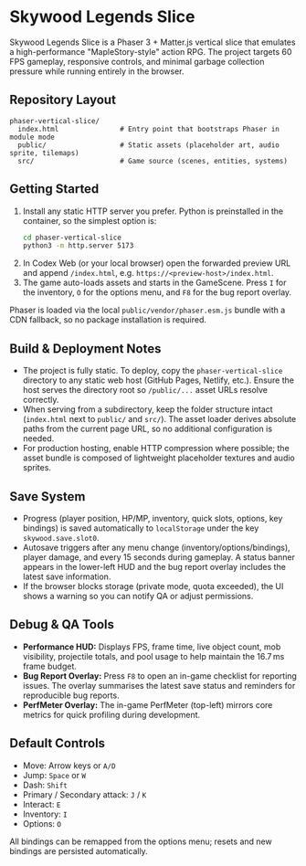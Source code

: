 # Skywood Legends Slice

Skywood Legends Slice is a Phaser 3 + Matter.js vertical slice that emulates a high-performance "MapleStory-style" action RPG. The project targets 60 FPS gameplay, responsive controls, and minimal garbage collection pressure while running entirely in the browser.

## Repository Layout

```
phaser-vertical-slice/
  index.html               # Entry point that bootstraps Phaser in module mode
  public/                  # Static assets (placeholder art, audio sprite, tilemaps)
  src/                     # Game source (scenes, entities, systems)
```

## Getting Started

1. Install any static HTTP server you prefer. Python is preinstalled in the container, so the simplest option is:
   ```bash
   cd phaser-vertical-slice
   python3 -m http.server 5173
   ```
2. In Codex Web (or your local browser) open the forwarded preview URL and append `/index.html`, e.g. `https://<preview-host>/index.html`.
3. The game auto-loads assets and starts in the GameScene. Press `I` for the inventory, `O` for the options menu, and `F8` for the bug report overlay.

Phaser is loaded via the local `public/vendor/phaser.esm.js` bundle with a CDN fallback, so no package installation is required.

## Build & Deployment Notes

- The project is fully static. To deploy, copy the `phaser-vertical-slice` directory to any static web host (GitHub Pages, Netlify, etc.). Ensure the host serves the directory root so `/public/...` asset URLs resolve correctly.
- When serving from a subdirectory, keep the folder structure intact (`index.html` next to `public/` and `src/`). The asset loader derives absolute paths from the current page URL, so no additional configuration is needed.
- For production hosting, enable HTTP compression where possible; the asset bundle is composed of lightweight placeholder textures and audio sprites.

## Save System

- Progress (player position, HP/MP, inventory, quick slots, options, key bindings) is saved automatically to `localStorage` under the key `skywood.save.slot0`.
- Autosave triggers after any menu change (inventory/options/bindings), player damage, and every 15 seconds during gameplay. A status banner appears in the lower-left HUD and the bug report overlay includes the latest save information.
- If the browser blocks storage (private mode, quota exceeded), the UI shows a warning so you can notify QA or adjust permissions.

## Debug & QA Tools

- **Performance HUD:** Displays FPS, frame time, live object count, mob visibility, projectile totals, and pool usage to help maintain the 16.7 ms frame budget.
- **Bug Report Overlay:** Press `F8` to open an in-game checklist for reporting issues. The overlay summarises the latest save status and reminders for reproducible bug reports.
- **PerfMeter Overlay:** The in-game PerfMeter (top-left) mirrors core metrics for quick profiling during development.

## Default Controls

- Move: Arrow keys or `A/D`
- Jump: `Space` or `W`
- Dash: `Shift`
- Primary / Secondary attack: `J` / `K`
- Interact: `E`
- Inventory: `I`
- Options: `O`

All bindings can be remapped from the options menu; resets and new bindings are persisted automatically.
